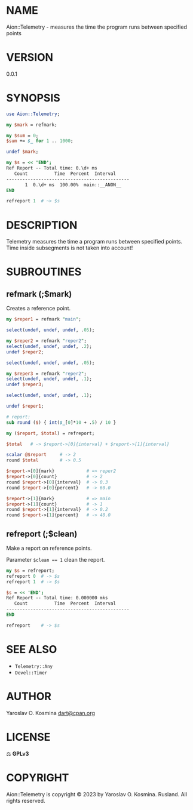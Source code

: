 # NAME

Aion::Telemetry - measures the time the program runs between specified points

# VERSION

0.0.1

# SYNOPSIS

```perl
use Aion::Telemetry;

my $mark = refmark;

my $sum = 0;
$sum += $_ for 1 .. 1000;

undef $mark;

my $s = << 'END';
Ref Report -- Total time: 0.\d+ ms
   Count          Time  Percent  Interval
----------------------------------------------
       1  0.\d+ ms  100.00%  main::__ANON__
END

refreport 1  # ~> $s
```

# DESCRIPTION

Telemetry measures the time a program runs between specified points.
Time inside subsegments is not taken into account!

# SUBROUTINES

## refmark (;$mark)

Creates a reference point.

```perl
my $reper1 = refmark "main";

select(undef, undef, undef, .05);

my $reper2 = refmark "reper2";
select(undef, undef, undef, .2);
undef $reper2;

select(undef, undef, undef, .05);

my $reper3 = refmark "reper2";
select(undef, undef, undef, .1);
undef $reper3;

select(undef, undef, undef, .1);

undef $reper1;

# report:
sub round ($) { int($_[0]*10 + .5) / 10 }

my ($report, $total) = refreport;

$total   # -> $report->[0]{interval} + $report->[1]{interval}

scalar @$report     # -> 2
round $total        # -> 0.5

$report->[0]{mark}            # => reper2
$report->[0]{count}           # -> 2
round $report->[0]{interval}  # -> 0.3
round $report->[0]{percent}   # -> 60.0

$report->[1]{mark}            # => main
$report->[1]{count}           # -> 1
round $report->[1]{interval}  # -> 0.2
round $report->[1]{percent}   # -> 40.0
```

## refreport (;$clean)

Make a report on reference points.

Parameter `$clean == 1` clean the report.

```perl
my $s = refreport;
refreport 0  # -> $s
refreport 1  # -> $s

$s = << 'END';
Ref Report -- Total time: 0.000000 mks
   Count          Time  Percent  Interval
----------------------------------------------
END

refreport    # -> $s
```

# SEE ALSO

* `Telemetry::Any`
* `Devel::Timer`

# AUTHOR

Yaroslav O. Kosmina [dart@cpan.org](dart@cpan.org)

# LICENSE

⚖ **GPLv3**

# COPYRIGHT

Aion::Telemetry is copyright © 2023 by Yaroslav O. Kosmina. Rusland. All rights reserved.
